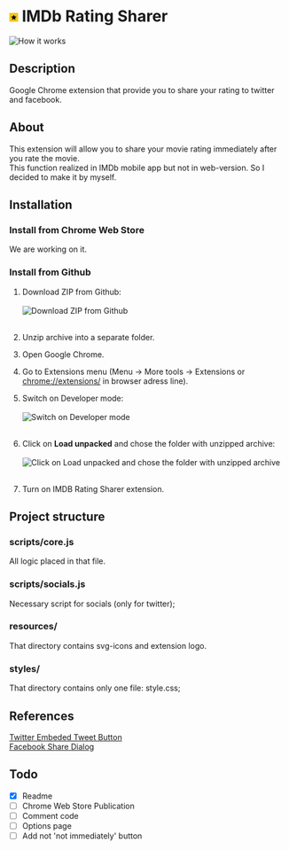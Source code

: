 # ![IMDb Rating Sharer Logo](/resources/icons/16.png) IMDb Rating Sharer
![How it works](https://puu.sh/Gt2Hx/d92e06fc3e.gif)
## Description
Google Chrome extension that provide you to share your rating to twitter and facebook.

## About
This extension will allow you to share your movie rating immediately after you rate the movie.<br>
This function realized in IMDb mobile app but not in web-version. So I decided to make it by myself.

## Installation
### Install from Chrome Web Store
We are working on it.
### Install from Github
1. Download ZIP from Github:<br><br>
   ![Download ZIP from Github](https://sun9-38.userapi.com/NXStM1VFKKS_crYHjMZvSzhWfdld6vT-xfYMqw/pkIeZkhpSqI.jpg)<br><br>
2. Unzip archive into a separate folder.
3. Open Google Chrome.
4. Go to Extensions menu (Menu -> More tools -> Extensions or [chrome://extensions/](chrome://extensions/) in browser adress line).
5. Switch on Developer mode:<br><br>
   ![Switch on Developer mode](https://sun1-23.userapi.com/TvZq6UBb8EbdUSzEFQo_GlU0xzvq_2Upjh-U4Q/LALQmIvwSxY.jpg)<br><br>
   
6. Click on **Load unpacked** and chose the folder with unzipped archive:<br><br>
   ![Click on **Load unpacked** and chose the folder with unzipped archive](https://sun9-19.userapi.com/hYw-ql9lSX8-8ADV2FAxb2b6X_ST0sHKd1Zssw/WtITjIB7xwk.jpg)<br><br>

7. Turn on IMDB Rating Sharer extension.


## Project structure
### scripts/core.js
All logic placed in that file.
### scripts/socials.js
Necessary script for socials (only for twitter);
### resources/
That directory contains svg-icons and extension logo.
### styles/
That directory contains only one file: style.css;


## References
[Twitter Embeded Tweet Button](https://developer.twitter.com/en/docs/twitter-for-websites/tweet-button/overview)<br>
[Facebook Share Dialog](https://developers.facebook.com/docs/sharing/reference/share-dialog/)

## Todo
- [x] Readme
- [ ] Chrome Web Store Publication
- [ ] Comment code
- [ ] Options page
- [ ] Add not 'not immediately' button
